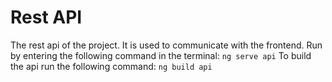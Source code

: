 # Rest API

The rest api of the project. It is used to communicate with the frontend.
Run by entering the following command in the terminal:
`ng serve api`
To build the api run the following command:
`ng build api`
